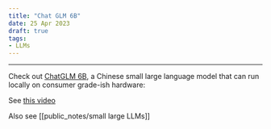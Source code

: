 ```yaml
---
title: "Chat GLM 6B"
date: 25 Apr 2023
draft: true
tags:
- LLMs
---
```

---

Check out [ChatGLM 6B](https://github.com/THUDM/ChatGLM-6B/blob/main/README_en.md), a Chinese small large language model that can run locally on consumer grade-ish hardware: 

See [this video](https://youtu.be/fGpXj4bl5LI)

Also see [[public_notes/small large LLMs]]

